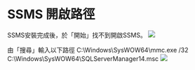 <h1>SSMS 開啟路徑</h1>

SSMS安裝完成後，於「開始」找不到開啟SSMS。
![](https://yijinwu1.github.io/SQL/images/open2.PNG)
    
由「搜尋」輸入以下路徑
C:\Windows\SysWOW64\mmc.exe /32 C:\Windows\SysWOW64\SQLServerManager14.msc
![](https://yijinwu1.github.io/SQL/images/open3.PNG)
